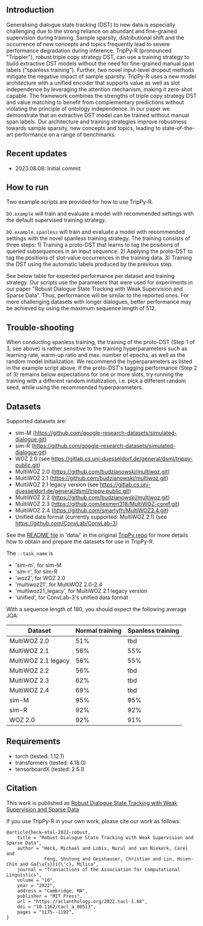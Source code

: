 ## Introduction

Generalising dialogue state tracking (DST) to new data is especially challenging due to the strong reliance on abundant and fine-grained supervision during training. Sample sparsity, distributional shift and the occurrence of new concepts and topics frequently lead to severe performance degradation during inference. TripPy-R (pronounced "Trippier"), robust triple copy strategy DST, can use a training strategy to build extractive DST models without the need for fine-grained manual span labels ("spanless training"). Further, two novel input-level dropout methods mitigate the negative impact of sample sparsity. TripPy-R uses a new model architecture with a unified encoder that supports value as well as slot independence by leveraging the attention mechanism, making it zero-shot capable. The framework combines the strengths of triple copy strategy DST and value matching to benefit from complementary predictions without violating the principle of ontology independence. In our paper we demonstrate that an extractive DST model can be trained without manual span labels. Our architecture and training strategies improve robustness towards sample sparsity, new concepts and topics, leading to state-of-the-art performance on a range of benchmarks.

## Recent updates

- 2023.08.08: Initial commit

## How to run

Two example scripts are provided for how to use TripPy-R.

`DO.example` will train and evaluate a model with recommended settings with the default supervised training strategy.

`DO.example.spanless` will train and evaluate a model with recommended settings with the novel spanless training strategy. The training consists of three steps: 1) Training a proto-DST that learns to tag the positions of queried subsequences in an input sequence. 2) Applying the proto-DST to tag the positions of slot-value occurrences in the training data. 3) Training the DST using the automatic labels produced by the previous step.

See below table for expected performance per dataset and training strategy. Our scripts use the parameters that were used for experiments in our paper "Robust Dialogue State Tracking with Weak Supervision and Sparse Data". Thus, performance will be similar to the reported ones. For more challenging datasets with longer dialogues, better performance may be achieved by using the maximum sequence length of 512.

## Trouble-shooting

When conducting spanless training, the training of the proto-DST (Step 1 of 3, see above) is rather sensitive to the training hyperparameters such as learning rate, warm-up ratio and max. number of epochs, as well as the random model initialization. We recommend the hyperparameters as listed in the example script above. If the proto-DST's tagging performance (Step 2 of 3) remains below expectations for one or more slots, try running the training with a different random initialization, i.e. pick a different random seed, while using the recommended hyperparameters.

## Datasets

Supported datasets are:
- sim-M (https://github.com/google-research-datasets/simulated-dialogue.git)
- sim-R (https://github.com/google-research-datasets/simulated-dialogue.git)
- WOZ 2.0 (see https://gitlab.cs.uni-duesseldorf.de/general/dsml/trippy-public.git)
- MultiWOZ 2.0 (https://github.com/budzianowski/multiwoz.git)
- MultiWOZ 2.1 (https://github.com/budzianowski/multiwoz.git)
- MultiWOZ 2.1 legacy version (see https://gitlab.cs.uni-duesseldorf.de/general/dsml/trippy-public.git)
- MultiWOZ 2.2 (https://github.com/budzianowski/multiwoz.git)
- MultiWOZ 2.3 (https://github.com/lexmen318/MultiWOZ-coref.git)
- MultiWOZ 2.4 (https://github.com/smartyfh/MultiWOZ2.4.git)
- Unified data format (currently supported: MultiWOZ 2.1) (see https://github.com/ConvLab/ConvLab-3)

See the [README file](https://gitlab.cs.uni-duesseldorf.de/general/dsml/trippy-public/-/blob/master/data/README.md) in 'data/' in the original [TripPy repo](https://gitlab.cs.uni-duesseldorf.de/general/dsml/trippy-public) for more details how to obtain and prepare the datasets for use in TripPy-R.

The ```--task_name``` is
- 'sim-m', for sim-M
- 'sim-r', for sim-R
- 'woz2', for WOZ 2.0
- 'multiwoz21', for MultiWOZ 2.0-2.4
- 'multiwoz21_legacy', for MultiWOZ 2.1 legacy version
- 'unified', for ConvLab-3's unified data format

With a sequence length of 180, you should expect the following average JGA:

| Dataset | Normal training | Spanless training |
| ------ | ------ | ------ |
| MultiWOZ 2.0 | 51% | tbd |
| MultiWOZ 2.1 | 56% | 55% |
| MultiWOZ 2.1 legacy | 56% | 55% |
| MultiWOZ 2.2 | 56% | tbd |
| MultiWOZ 2.3 | 62% | tbd |
| MultiWOZ 2.4 | 69% | tbd |
| sim-M | 95% | 95% |
| sim-R | 92% | 92% |
| WOZ 2.0 | 92% | 91% |

## Requirements

- torch (tested: 1.12.1)
- transformers (tested: 4.18.0)
- tensorboardX (tested: 2.5.1)

## Citation

This work is published as [Robust Dialogue State Tracking with Weak Supervision and Sparse Data ](https://doi.org/10.1162/tacl_a_00513)

If you use TripPy-R in your own work, please cite our work as follows:

```
@article{heck-etal-2022-robust,
    title = "Robust Dialogue State Tracking with Weak Supervision and Sparse Data",
    author = "Heck, Michael and Lubis, Nurul and van Niekerk, Carel and
              Feng, Shutong and Geishauser, Christian and Lin, Hsien-Chin and Ga{\v{s}}i{\'c}, Milica",
    journal = "Transactions of the Association for Computational Linguistics",
    volume = "10",
    year = "2022",
    address = "Cambridge, MA",
    publisher = "MIT Press",
    url = "https://aclanthology.org/2022.tacl-1.68",
    doi = "10.1162/tacl_a_00513",
    pages = "1175--1192",
}
```

